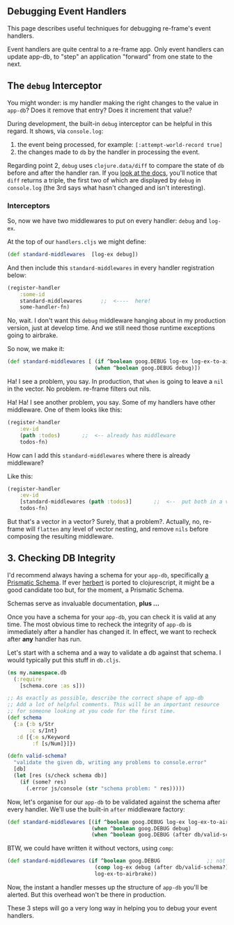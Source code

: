 ## Debugging Event Handlers

This page describes useful techniques for debugging re-frame's event handlers.

Event handlers are quite central to a re-frame app.  Only event handlers 
can update app-db, to "step" an application "forward" from one state to the next.

## The `debug` Interceptor

You might wonder: is my handler making the right changes to the 
value in `app-db`?  Does it remove that entry? Does it increment that 
value?

During development, the built-in `debug` interceptor can be helpful 
in this regard. It shows, via `console.log`:
  1. the event being processed, for example:   `[:attempt-world-record true]`
  2. the changes made to `db` by the handler in processing the event.

Regarding point 2, `debug` uses `clojure.data/diff` to compare the 
state of `db` before and after the handler ran. If you [look at the docs](https://clojuredocs.org/clojure.data/diff), 
you'll notice that `diff` returns a triple, the first two of which 
are displayed by `debug` in `console.log` (the 3rd says what hasn't changed 
and isn't interesting).

### Interceptors

So, now we have two middlewares to put on every handler: `debug` and `log-ex`.

At the top of our `handlers.cljs` we might define:
```clj
(def standard-middlewares  [log-ex debug])
```

And then include this `standard-middlewares` in every handler registration below:
```clj
(register-handler 
    :some-id
    standard-middlewares      ;;  <----  here!
    some-handler-fn)
```

No, wait. I don't want this `debug` middleware hanging about in my production version, just at develop time. And we still need those runtime exceptions going to airbrake.

So now, we make it:
```clj
(def standard-middlewares [ (if ^boolean goog.DEBUG log-ex log-ex-to-airbrake) 
                            (when ^boolean goog.DEBUG debug)]) 
```

Ha! I see a problem, you say.  In production, that `when` is going to leave a `nil` in the vector.  No problem. re-frame filters out nils. 

Ha! Ha! I see another problem, you say.  Some of my handlers have other middleware. One of them looks like this:

```clj
(register-handler 
    :ev-id
    (path :todos)       ;;  <-- already has middleware
    todos-fn)
```

How can I add this `standard-middlewares` where there is already middleware?  

Like this:
```clj
(register-handler 
    :ev-id
    [standard-middlewares (path :todos)]       ;;  <--  put both in a vector
    todos-fn)
```

But that's a vector in a vector?  Surely, that a problem?.  Actually, no, re-frame will `flatten` any level of vector nesting, and remove `nils` before composing the resulting middleware. 

## 3. Checking DB Integrity

I'd recommend always having a schema for your `app-db`, specifically [a Prismatic Schema](https://github.com/Prismatic/schema).  If ever [herbert](https://github.com/miner/herbert) is ported to clojurescript, it might be a good candidate too but, for the moment, a Prismatic Schema. 

Schemas serve as invaluable documentation, **plus ...**

Once you have a schema for your `app-db`, you can check it is valid at any time. The most obvious time to recheck the integrity of `app-db` is immediately after a handler has changed it. In effect, we want to recheck after **any** handler has run. 

Let's start with a schema and a way to validate a db against that schema. I would typically put this stuff in `db.cljs`.
```clj
(ns my.namespace.db
  (:require
    [schema.core :as s]))

;; As exactly as possible, describe the correct shape of app-db 
;; Add a lot of helpful comments. This will be an important resource
;; for someone looking at you code for the first time.
(def schema           
  {:a {:b s/Str
       :c s/Int}
   :d [{:e s/Keyword
        :f [s/Num]}]})

(defn valid-schema?
  "validate the given db, writing any problems to console.error"
  [db]
  (let [res (s/check schema db)]
    (if (some? res)
      (.error js/console (str "schema problem: " res)))))
```

Now, let's organise for our `app-db` to be validated against the schema after every handler. We'll use the built-in  `after` middleware factory:
```clj
(def standard-middlewares [(if ^boolean goog.DEBUG log-ex log-ex-to-airbrake) 
                           (when ^boolean goog.DEBUG debug)
                           (when ^boolean goog.DEBUG (after db/valid-schema?))]) ;; <-- new
```

BTW, we could have written it without vectors, using `comp`: 
```clj
(def standard-middlewares (if ^boolean goog.DEBUG               ;; not a vector
                            (comp log-ex debug (after db/valid-schema?))  ;; comp used
                            log-ex-to-airbrake))
```

Now, the instant a handler messes up the structure of `app-db` you'll be alerted.  But this overhead won't be there in production.

These 3 steps will go a very long way in helping you to debug your event handlers. 
